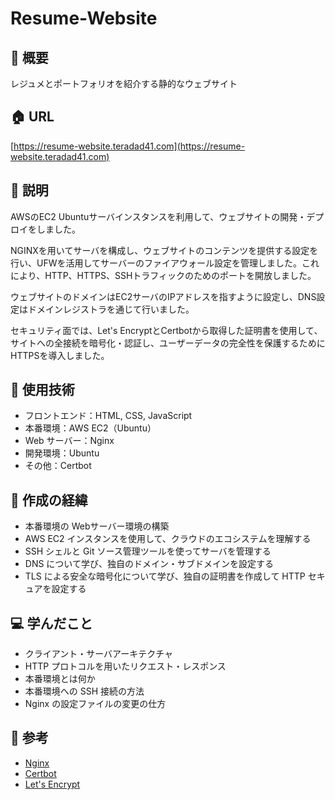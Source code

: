 # Resume-Website

## 🌱 概要

レジュメとポートフォリオを紹介する静的なウェブサイト

## 🏠 URL

[https://resume-website.teradad41.com](https://resume-website.teradad41.com)

## 📝 説明

AWSのEC2 Ubuntuサーバインスタンスを利用して、ウェブサイトの開発・デプロイをしました。

NGINXを用いてサーバを構成し、ウェブサイトのコンテンツを提供する設定を行い、UFWを活用してサーバーのファイアウォール設定を管理しました。これにより、HTTP、HTTPS、SSHトラフィックのためのポートを開放しました。

ウェブサイトのドメインはEC2サーバのIPアドレスを指すように設定し、DNS設定はドメインレジストラを通じて行いました。

セキュリティ面では、Let's EncryptとCertbotから取得した証明書を使用して、サイトへの全接続を暗号化・認証し、ユーザーデータの完全性を保護するためにHTTPSを導入しました。

## 💾 使用技術

- フロントエンド：HTML, CSS, JavaScript
- 本番環境：AWS EC2（Ubuntu）
- Web サーバー：Nginx
- 開発環境：Ubuntu
- その他：Certbot

## 📜 作成の経緯

- 本番環境の Webサーバー環境の構築
- AWS EC2 インスタンスを使用して、クラウドのエコシステムを理解する
- SSH シェルと Git ソース管理ツールを使ってサーバを管理する
- DNS について学び、独自のドメイン・サブドメインを設定する
- TLS による安全な暗号化について学び、独自の証明書を作成して HTTP セキュアを設定する

## 💻 学んだこと

- クライアント・サーバアーキテクチャ
- HTTP プロトコルを用いたリクエスト・レスポンス
- 本番環境とは何か
- 本番環境への SSH 接続の方法
- Nginx の設定ファイルの変更の仕方

## 📑 参考

- [Nginx](https://www.nginx.co.jp)
- [Certbot](https://certbot.eff.org)
- [Let's Encrypt](https://letsencrypt.org/ja/)
